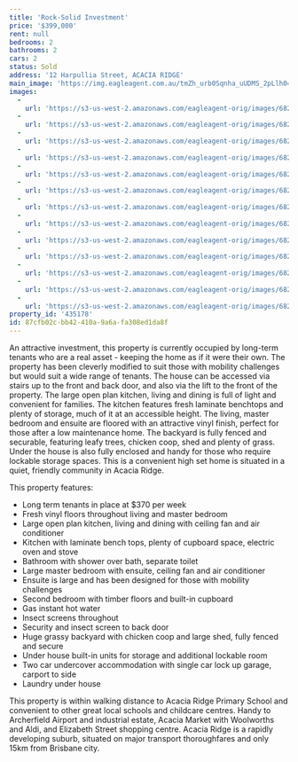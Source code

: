 ```yaml
---
title: 'Rock-Solid Investment'
price: '$399,000'
rent: null
bedrooms: 2
bathrooms: 2
cars: 2
status: Sold
address: '12 Harpullia Street, ACACIA RIDGE'
main_image: 'https://img.eagleagent.com.au/tmZh_urb0Sqnha_uUDMS_2pLlh0=/1280x854/smart/https://s3-us-west-2.amazonaws.com/eagleagent-orig/images/6821371/126099214-image-M.jpg'
images:
  -
    url: 'https://s3-us-west-2.amazonaws.com/eagleagent-orig/images/6821383/126099214-image-L.jpg'
  -
    url: 'https://s3-us-west-2.amazonaws.com/eagleagent-orig/images/6821382/126099214-image-K.jpg'
  -
    url: 'https://s3-us-west-2.amazonaws.com/eagleagent-orig/images/6821381/126099214-image-J.jpg'
  -
    url: 'https://s3-us-west-2.amazonaws.com/eagleagent-orig/images/6821380/126099214-image-I.jpg'
  -
    url: 'https://s3-us-west-2.amazonaws.com/eagleagent-orig/images/6821379/126099214-image-H.jpg'
  -
    url: 'https://s3-us-west-2.amazonaws.com/eagleagent-orig/images/6821378/126099214-image-G.jpg'
  -
    url: 'https://s3-us-west-2.amazonaws.com/eagleagent-orig/images/6821377/126099214-image-F.jpg'
  -
    url: 'https://s3-us-west-2.amazonaws.com/eagleagent-orig/images/6821376/126099214-image-E.jpg'
  -
    url: 'https://s3-us-west-2.amazonaws.com/eagleagent-orig/images/6821375/126099214-image-D.jpg'
  -
    url: 'https://s3-us-west-2.amazonaws.com/eagleagent-orig/images/6821374/126099214-image-C.jpg'
  -
    url: 'https://s3-us-west-2.amazonaws.com/eagleagent-orig/images/6821373/126099214-image-B.jpg'
  -
    url: 'https://s3-us-west-2.amazonaws.com/eagleagent-orig/images/6821372/126099214-image-A.jpg'
  -
    url: 'https://s3-us-west-2.amazonaws.com/eagleagent-orig/images/6821371/126099214-image-M.jpg'
property_id: '435178'
id: 87cfb02c-bb42-410a-9a6a-fa308ed1da8f
---
```

An attractive investment, this property is currently occupied by long-term tenants who are a real asset - keeping the home as if it were their own. The property has been cleverly modified to suit those with mobility challenges but would suit a wide range of tenants. The house can be accessed via stairs up to the front and back door, and also via the lift to the front of the property. The large open plan kitchen, living and dining is full of light and convenient for families. The kitchen features fresh laminate benchtops and plenty of storage, much of it at an accessible height. The living, master bedroom and ensuite are floored with an attractive vinyl finish, perfect for those after a low maintenance home. The backyard is fully fenced and securable, featuring leafy trees, chicken coop, shed and plenty of grass. Under the house is also fully enclosed and handy for those who require lockable storage spaces. This is a convenient high set home is situated in a quiet, friendly community in Acacia Ridge.

This property features:

*  Long term tenants in place at $370 per week
*  Fresh vinyl floors throughout living and master bedroom
*  Large open plan kitchen, living and dining with ceiling fan and air conditioner
*  Kitchen with laminate bench tops, plenty of cupboard space, electric oven and stove
*  Bathroom with shower over bath, separate toilet
*  Large master bedroom with ensuite, ceiling fan and air conditioner
*  Ensuite is large and has been designed for those with mobility challenges
*  Second bedroom with timber floors and built-in cupboard
*  Gas instant hot water
*  Insect screens throughout
*  Security and insect screen to back door
*  Huge grassy backyard with chicken coop and large shed, fully fenced and secure
*  Under house built-in units for storage and additional lockable room
*  Two car undercover accommodation with single car lock up garage, carport to side
*  Laundry under house

This property is within walking distance to Acacia Ridge Primary School and convenient to other great local schools and childcare centres. Handy to Archerfield Airport and industrial estate, Acacia Market with Woolworths and Aldi, and Elizabeth Street shopping centre. Acacia Ridge is a rapidly developing suburb, situated on major transport thoroughfares and only 15km from Brisbane city.